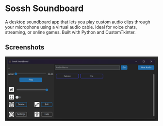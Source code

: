 # Sossh Soundboard
A desktop soundboard app that lets you play custom audio clips through your microphone using a virtual audio cable. Ideal for voice chats, streaming, or online games. Built with Python and CustomTkinter.

## Screenshots
![App Screenshot](https://github.com/sossh/Soundboard/blob/main/Screenshots/MainApp.png)
